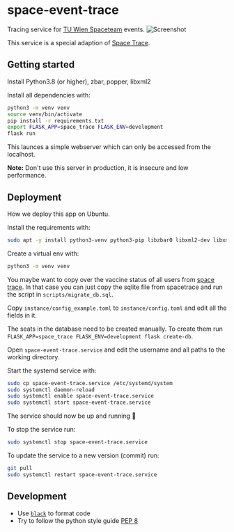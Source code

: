 # space-event-trace

Tracing service for [TU Wien Spaceteam](https://spaceteam.at/?lang=en) events.
![Screenshot](https://user-images.githubusercontent.com/21206831/147995219-c73f22a5-0e8d-4809-b209-09e9d38e4219.png)

This service is a special adaption of 
[Space Trace](https://github.com/SpaceTeam/space-trace).

## Getting started

Install Python3.8 (or higher), zbar, popper, libxml2

Install all dependencies with:

```bash
python3 -m venv venv
source venv/bin/activate
pip install -r requirements.txt
export FLASK_APP=space_trace FLASK_ENV=development
flask run
```

This launces a simple webserver which can only be accessed from the localhost.

**Note:** Don't use this server in production, it is insecure and low
performance.

## Deployment

How we deploy this app on Ubuntu.

Install the requirements with:

```bash
sudo apt -y install python3-venv python3-pip libzbar0 libxml2-dev libxmlsec1-dev libxmlsec1-openssl poppler-utils
```

Create a virtual env with:

```bash
python3 -m venv venv
```

You maybe want to copy over the vaccine status of all users from 
[space trace](https://github.com/SpaceTeam/space-trace). In that case you can
just copy the sqlite file from spacetrace and run the script in 
`scripts/migrate_db.sql`.

Copy `instance/config_example.toml` to `instance/config.toml` and edit all
the fields in it.

The seats in the database need to be created manually. To create them run
`FLASK_APP=space_trace FLASK_ENV=development flask create-db`.

Open `space-event-trace.service` and edit the username and all paths to the working
directory.

Start the systemd service with:

```bash
sudo cp space-event-trace.service /etc/systemd/system
sudo systemctl daemon-reload
sudo systemctl enable space-event-trace.service
sudo systemctl start space-event-trace.service
```

The service should now be up and running 🎉

To stop the service run:

```bash
sudo systemctl stop space-event-trace.service
```

To update the service to a new version (commit) run:

```bash
git pull
sudo systemctl restart space-event-trace.service
```

## Development

- Use [`black`](https://github.com/psf/black) to format code
- Try to follow the python style guide [PEP 8](https://www.python.org/dev/peps/pep-0008/)